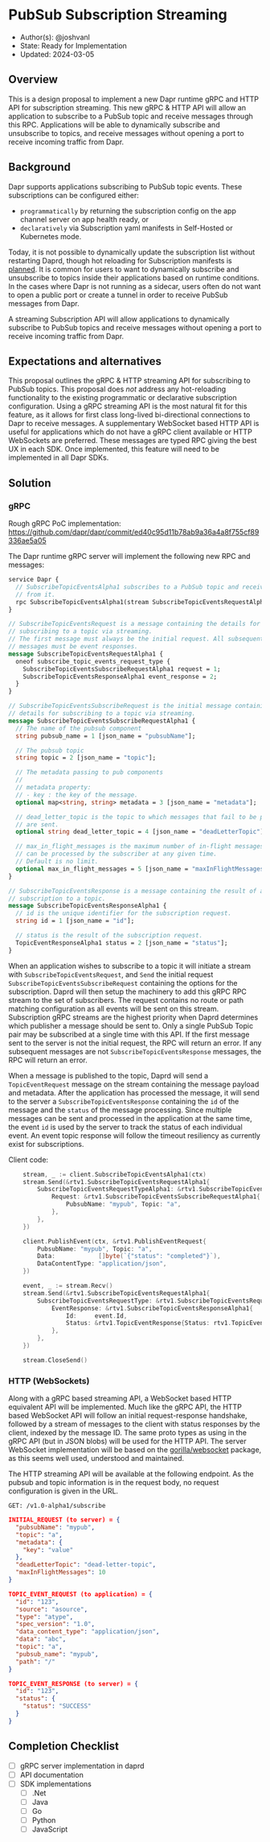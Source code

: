 # PubSub Subscription Streaming

* Author(s): @joshvanl
* State: Ready for Implementation
* Updated: 2024-03-05

## Overview

This is a design proposal to implement a new Dapr runtime gRPC and HTTP API for subscription streaming.
This new gRPC & HTTP API will allow an application to subscribe to a PubSub topic and receive messages through this RPC.
Applications will be able to dynamically subscribe and unsubscribe to topics, and receive messages without opening a port to receive incoming traffic from Dapr.

## Background

Dapr supports applications subscribing to PubSub topic events.
These subscriptions can be configured either:
- `programmatically` by returning the subscription config on the app channel server on app health ready, or
- `declaratively` via Subscription yaml manifests in Self-Hosted or Kubernetes mode.

Today, it is not possible to dynamically update the subscription list without restarting Daprd, though hot reloading for Subscription manifests is [planned](https://github.com/dapr/dapr/issues/7139).
It is common for users to want to dynamically subscribe and unsubscribe to topics inside their applications based on runtime conditions.
In the cases where Dapr is not running as a sidecar, users often do not want to open a public port or create a tunnel in order to receive PubSub messages from Dapr.

A streaming Subscription API will allow applications to dynamically subscribe to PubSub topics and receive messages without opening a port to receive incoming traffic from Dapr.

## Expectations and alternatives

This proposal outlines the gRPC & HTTP streaming API for subscribing to PubSub topics.
This proposal does _not_ address any hot-reloading functionality to the existing programmatic or declarative subscription configuration.
Using a gRPC streaming API is the most natural fit for this feature, as it allows for first class long-lived bi-directional connections to Dapr to receive messages.
A supplementary WebSocket based HTTP API is useful for applications which do not have a gRPC client available or HTTP WebSockets are preferred.
These messages are typed RPC giving the best UX in each SDK.
Once implemented, this feature will need to be implemented in all Dapr SDKs.

## Solution

### gRPC

Rough gRPC PoC implementation: https://github.com/dapr/dapr/commit/ed40c95d11b78ab9a36a4a8f755cf89336ae5a05

The Dapr runtime gRPC server will implement the following new RPC and messages:

```proto
service Dapr {
  // SubscribeTopicEventsAlpha1 subscribes to a PubSub topic and receives topic events
  // from it.
  rpc SubscribeTopicEventsAlpha1(stream SubscribeTopicEventsRequestAlpha1) returns (stream TopicEventRequestAlpha1) {}
}

// SubscribeTopicEventsRequest is a message containing the details for
// subscribing to a topic via streaming.
// The first message must always be the initial request. All subsequent
// messages must be event responses.
message SubscribeTopicEventsRequestAlpha1 {
  oneof subscribe_topic_events_request_type {
    SubscribeTopicEventsSubscribeRequestAlpha1 request = 1;
    SubscribeTopicEventsResponseAlpha1 event_response = 2;
  }
}

// SubscribeTopicEventsSubscribeRequest is the initial message containing the
// details for subscribing to a topic via streaming.
message SubscribeTopicEventsSubscribeRequestAlpha1 {
  // The name of the pubsub component
  string pubsub_name = 1 [json_name = "pubsubName"];

  // The pubsub topic
  string topic = 2 [json_name = "topic"];

  // The metadata passing to pub components
  //
  // metadata property:
  // - key : the key of the message.
  optional map<string, string> metadata = 3 [json_name = "metadata"];

  // dead_letter_topic is the topic to which messages that fail to be processed
  // are sent.
  optional string dead_letter_topic = 4 [json_name = "deadLetterTopic"];

  // max_in_flight_messages is the maximum number of in-flight messages that
  // can be processed by the subscriber at any given time.
  // Default is no limit.
  optional max_in_flight_messages = 5 [json_name = "maxInFlightMessages"];
}

// SubscribeTopicEventsResponse is a message containing the result of a
// subscription to a topic.
message SubscribeTopicEventsResponseAlpha1 {
  // id is the unique identifier for the subscription request.
  string id = 1 [json_name = "id"];

  // status is the result of the subscription request.
  TopicEventResponseAlpha1 status = 2 [json_name = "status"];
}
```

When an application wishes to subscribe to a topic it will initiate a stream with `SubscribeTopicEventsRequest`, and `Send` the initial request `SubscribeTopicEventsSubscribeRequest` containing the options for the subscription.
Daprd will then setup the machinery to add this gRPC RPC stream to the set of subscribers.
The request contains no route or path matching configuration as all events will be sent on this stream.
Subscription gRPC streams are the highest priority when Daprd determines which publisher a message should be sent to.
Only a single PubSub Topic pair may be subscribed at a single time with this API.
If the first message sent to the server is not the initial request, the RPC will return an error.
If any subsequent messages are not `SubscribeTopicEventsResponse` messages, the RPC will return an error.

When a message is published to the topic, Daprd will send a `TopicEventRequest` message on the stream containing the message payload and metadata.
After the application has processed the message, it will send to the server a `SubscribeTopicEventsResponse` containing the `id` of the message and the `status` of the message processing.
Since multiple messages can be sent and processed in the application at the same time, the event `id` is used by the server to track the status of each individual event.
An event topic response will follow the timeout resiliency as currently exist for subscriptions.

Client code:

```go
	stream, _ := client.SubscribeTopicEventsAlpha1(ctx)
	stream.Send(&rtv1.SubscribeTopicEventsRequestAlpha1{
		SubscribeTopicEventsRequestTypeAlpha1: &rtv1.SubscribeTopicEventsRequest_RequestAlpha1{
			Request: &rtv1.SubscribeTopicEventsSubscribeRequestAlpha1{
				PubsubName: "mypub", Topic: "a",
			},
		},
	})

	client.PublishEvent(ctx, &rtv1.PublishEventRequest{
		PubsubName: "mypub", Topic: "a",
		Data:            []byte(`{"status": "completed"}`),
		DataContentType: "application/json",
	})

	event, _ := stream.Recv()
	stream.Send(&rtv1.SubscribeTopicEventsRequestAlpha1{
		SubscribeTopicEventsRequestType: &rtv1.SubscribeTopicEventsRequest_EventResponseAlpha1{
			EventResponse: &rtv1.SubscribeTopicEventsResponseAlpha1{
				Id:     event.Id,
				Status: &rtv1.TopicEventResponse{Status: rtv1.TopicEventResponse_SUCCESS},
			},
		},
	})

	stream.CloseSend()
```

### HTTP (WebSockets)

Along with a gRPC based streaming API, a WebSocket based HTTP equivalent API will be implemented.
Much like the gRPC API, the HTTP based WebSocket API will follow an initial request-response handshake, followed by a stream of messages to the client with status responses by the client, indexed by the message ID.
The same proto types as using in the gRPC API (but in JSON blobs) will be used for the HTTP API.
The server WebSocket implementation will be based on the [gorilla/websocket](https://github.com/gorilla/websocket) package, as this seems well used, understood and maintained.

The HTTP streaming API will be available at the following endpoint.
As the pubsub and topic information is in the request body, no request configuration is given in the URL.

```
GET: /v1.0-alpha1/subscribe
```

```json
INITIAL_REQUEST (to server) = {
  "pubsubName": "mypub",
  "topic": "a",
  "metadata": {
    "key": "value"
  },
  "deadLetterTopic": "dead-letter-topic",
  "maxInFlightMessages": 10
}

TOPIC_EVENT_REQUEST (to application) = {
  "id": "123",
  "source": "asource",
  "type": "atype",
  "spec_version": "1.0",
  "data_content_type": "application/json",
  "data": "abc",
  "topic": "a",
  "pubsub_name": "mypub",
  "path": "/"
}

TOPIC_EVENT_RESPONSE (to server) = {
  "id": "123",
  "status": {
    "status": "SUCCESS"
  }
}
```

## Completion Checklist

- [ ] gRPC server implementation in daprd
- [ ] API documentation
- [ ] SDK implementations
  - [ ] .Net
  - [ ] Java
  - [ ] Go
  - [ ] Python
  - [ ] JavaScript
